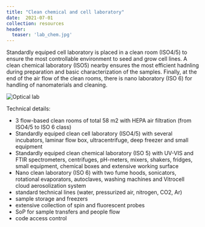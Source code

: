 ```yaml
---
title: "Clean chemical and cell laboratory"
date:  2021-07-01
collection: resources
header:
  teaser: 'lab_chem.jpg'
---
```


Standardly equiped cell laboratory is placed in a clean room (ISO4/5) to ensure the most controllable environment to seed and grow cell lines. A clean chemical laboratory (ISO5) nearby ensures the most efficient hadnling during preparation and basic characterization of the samples. Finally, at the end of the air flow of the clean rooms, there is nano laboratory (ISO 6) for handling of nanomaterials and cleaning.  

![Optical lab](/images/lab_chem.jpg)

Technical details:  
* 3 flow-based clean rooms of total 58 m2 with HEPA air filtration (from ISO4/5 to ISO 6 class)   
* Standardly equiped clean cell laboratory (ISO4/5) with several incubators, laminar flow box, ultracentrifuge, deep freezer and small equipment   
* Standardly equiped clean chemical laboratory (ISO 5) with UV-VIS and FTIR spectrometers, centrifuges, pH-meters, mixers, shakers, fridges, small equipment, chemical boxes and extensive working surface  
* Nano clean laboratory (ISO 6) with two fume hoods, sonicators, rotational evaporators, autoclaves, washing machines and Vitrocell cloud aerosolization system  
* standard technical lines (water, pressurized air, nitrogen, CO2, Ar)  
* sample storage and freezers  
* extensive collection of spin and fluorescent probes  
* SoP for sample transfers and people flow  
* code access control  